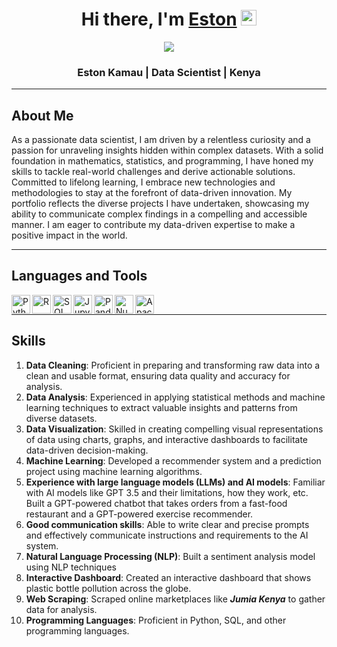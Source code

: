 <div align="center">
  <h1>Hi there, I'm <a href="https://github.com/EstonKamau">Eston</a> <img src="https://media.giphy.com/media/hvRJCLFzcasrR4ia7z/giphy.gif" width="25px"> </h1>
</div>


<p align="center">
  <a href="https://github.com/EstonKamau/readme-typing-svg">
    <img src="https://readme-typing-svg.demolab.com/?lines=Passionate%20Data%20Scientist;Data%20driven%20explorer;Adaptable%20problem%20solver;2%2B%20years%20of%20coding%20experience;Always%20learning%20new%20things&font=Fira%20Code&center=true&width=440&height=45&color=f75c7e&vCenter=true&pause=1000&size=22" /></a>
</p>

<div align="center">
<h3> Eston Kamau | Data Scientist | Kenya </h3>
</div>

---

## About Me

As a passionate data scientist, I am driven by a relentless curiosity and a passion for unraveling insights hidden within complex datasets. With a solid foundation in mathematics, statistics, and programming, I have honed my skills to tackle real-world challenges and derive actionable solutions.
Committed to lifelong learning, I embrace new technologies and methodologies to stay at the forefront of data-driven innovation. My portfolio reflects the diverse projects I have undertaken, showcasing my ability to communicate complex findings in a compelling and accessible manner. I am eager to contribute my data-driven expertise to make a positive impact in the world.

---

## Languages and Tools

<img align="left" alt="Python" src="https://cdn.jsdelivr.net/gh/devicons/devicon/icons/python/python-original.svg" width="30px" />
<img align="left" alt="R" src="https://cdn.jsdelivr.net/gh/devicons/devicon/icons/r/r-original.svg" width="30px" />
<img align="left" alt="SQL" src="https://cdn.jsdelivr.net/gh/devicons/devicon/icons/mysql/mysql-original.svg" width="30px" />
<img align="left" alt="Jupyter" src="https://cdn.jsdelivr.net/gh/devicons/devicon/icons/jupyter/jupyter-original.svg" width="30px" />
<img align="left" alt="Pandas" src="https://cdn.jsdelivr.net/gh/devicons/devicon/icons/pandas/pandas-original.svg" width="30px" />
<img align="left" alt="NumPy" src="https://cdn.jsdelivr.net/gh/devicons/devicon/icons/numpy/numpy-original.svg" width="30px" />
<img align="left" alt="Apache Spark" src="https://cdn.jsdelivr.net/gh/devicons/devicon/icons/apache/apache-original.svg" width="30px" />
<br />

---

## Skills

1. **Data Cleaning**: Proficient in preparing and transforming raw data into a clean and usable format, ensuring data quality and accuracy for analysis.
2. **Data Analysis**: Experienced in applying statistical methods and machine learning techniques to extract valuable insights and patterns from diverse datasets.
3. **Data Visualization**: Skilled in creating compelling visual representations of data using charts, graphs, and interactive dashboards to facilitate data-driven decision-making.
4. **Machine Learning**: Developed a recommender system and a prediction project using machine learning algorithms.
5. **Experience with large language models (LLMs) and AI models**: Familiar with AI models like GPT 3.5 and their limitations, how they work, etc. Built a GPT-powered chatbot that takes orders from a fast-food restaurant and a GPT-powered exercise recommender.
6. **Good communication skills**: Able to write clear and precise prompts and effectively communicate instructions and requirements to the AI system.
7. **Natural Language Processing (NLP)**: Built a sentiment analysis model using NLP techniques 
8. **Interactive Dashboard**: Created an interactive dashboard that shows plastic bottle pollution across the globe.
9. **Web Scraping**: Scraped online marketplaces like ***Jumia Kenya*** to gather data for analysis.
10. **Programming Languages**: Proficient in Python, SQL, and other programming languages.
